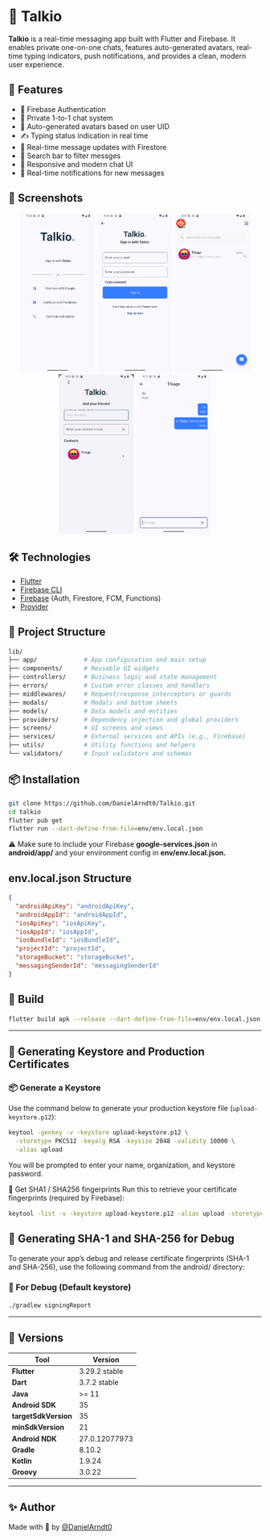 
# 📱 Talkio

**Talkio** is a real-time messaging app built with Flutter and Firebase. It enables private one-on-one chats, features auto-generated avatars, real-time typing indicators, push notifications, and provides a clean, modern user experience.

## 🚀 Features

- 🔐 Firebase Authentication  
- 💬 Private 1-to-1 chat system  
- 👤 Auto-generated avatars based on user UID  
- ✍️ Typing status indication in real time  
- 📩 Real-time message updates with Firestore  
- 🔎 Search bar to filter messges  
- 📱 Responsive and modern chat UI
- 🔔 Real-time notifications for new messages

## 📱 Screenshots

<p align="center">
  <img src="images/Screenshots/screenshot(1).png" width="150" />
  <img src="images/Screenshots/screenshot(2).png" width="150" />
  <img src="images/Screenshots/screenshot(4).png" width="150" />
  <img src="images/Screenshots/screenshot(5).png" width="150" />
  <img src="images/Screenshots/screenshot(6).png" width="150" />
</p>

## 🛠 Technologies

- [Flutter](https://flutter.dev/)
- [Firebase CLI](https://firebase.google.com/docs/cli)
- [Firebase](https://firebase.google.com/) (Auth, Firestore, FCM, Functions)
- [Provider](https://pub.dev/packages/provider)

## 📂 Project Structure
```bash
lib/
├── app/             # App configuration and main setup
├── components/      # Reusable UI widgets
├── controllers/     # Business logic and state management
├── errors/          # Custom error classes and handlers
├── middlewares/     # Request/response interceptors or guards
├── modals/          # Modals and bottom sheets
├── models/          # Data models and entities
├── providers/       # Dependency injection and global providers
├── screens/         # UI screens and views
├── services/        # External services and APIs (e.g., Firebase)
├── utils/           # Utility functions and helpers
└── validators/      # Input validators and schemas
```

## 📦 Installation
```bash
git clone https://github.com/DanielArndt0/Talkio.git
cd talkio
flutter pub get
flutter run --dart-define-from-file=env/env.local.json
```
⚠️ Make sure to include your Firebase **google-services.json** in **android/app/**
and your environment config in **env/env.local.json.**

## env.local.json Structure
```json
{
  "androidApiKey": "androidApiKey",
  "androidAppId": "androidAppId",
  "iosApiKey": "iosApiKey",
  "iosAppId": "iosAppId",
  "iosBundleId": "iosBundleId",
  "projectId": "projectId",
  "storageBucket": "storageBucket",
  "messagingSenderId": "messagingSenderId"
}
```

## 🧪 Build
```bash
flutter build apk --release --dart-define-from-file=env/env.local.json
```
---

## 🔐 Generating Keystore and Production Certificates

### 📦 Generate a Keystore
Use the command below to generate your production keystore file (`upload-keystore.p12`):

```bash
keytool -genkey -v -keystore upload-keystore.p12 \
  -storetype PKCS12 -keyalg RSA -keysize 2048 -validity 10000 \
  -alias upload
```
You will be prompted to enter your name, organization, and keystore password.

🔑 Get SHA1 / SHA256 fingerprints
Run this to retrieve your certificate fingerprints (required by Firebase):

```bash
keytool -list -v -keystore upload-keystore.p12 -alias upload -storetype PKCS12
```

## 🔐 Generating SHA-1 and SHA-256 for Debug
To generate your app’s debug and release certificate fingerprints (SHA-1 and SHA-256), use the following command from the android/ directory:

### 🔧 For Debug (Default keystore)
```bash
./gradlew signingReport
```

---

## 🧰 Versions

| Tool              | Version         |
|-------------------|-----------------|
| **Flutter**       | 3.29.2 stable       |
| **Dart**          | 3.7.2 stable       |
| **Java**          | >= 11        |
| **Android SDK**   | 35           |
| **targetSdkVersion** | 35          |
| **minSdkVersion** | 21              |
| **Android NDK**   | 27.0.12077973           |
| **Gradle**        | 8.10.2          |
| **Kotlin**        | 1.9.24           |
| **Groovy**        | 3.0.22           |
---

## ✨ Author

Made with 💙 by [@DanielArndt0](https://github.com/DanielArndt0)

